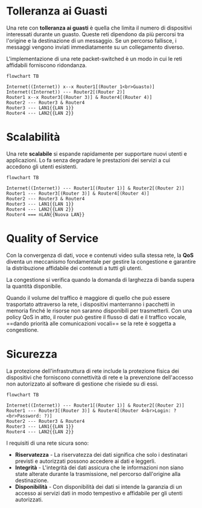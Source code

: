 # Tolleranza ai Guasti

Una rete con **tolleranza ai guasti** è quella che limita il numero di dispositivi interessati durante un guasto. Queste reti dipendono da più percorsi tra l'origine e la destinazione di un messaggio. Se un percorso fallisce, i messaggi vengono inviati immediatamente su un collegamento diverso. 

L'implementazione di una rete packet-switched è un modo in cui le reti affidabili forniscono ridondanza.

```mermaid
flowchart TB

Internet((Internet)) x--x Router1[(Router 1<br>Guasto)]
Internet((Internet)) --- Router2[(Router 2)]
Router1 x--x Router3[(Router 3)] & Router4[(Router 4)]
Router2 --- Router3 & Router4
Router3 --- LAN1{{LAN 1}}
Router4 --- LAN2{{LAN 2}}
```

# Scalabilità

Una rete **scalabile** si espande rapidamente per supportare nuovi utenti e applicazioni. Lo fa senza degradare le prestazioni dei servizi a cui accedono gli utenti esistenti.

```mermaid
flowchart TB

Internet((Internet)) --- Router1[(Router 1)] & Router2[(Router 2)]
Router1 --- Router3[(Router 3)] & Router4[(Router 4)]
Router2 --- Router3 & Router4
Router3 --- LAN1{{LAN 1}}
Router4 --- LAN2{{LAN 2}}
Router4 === nLAN{{Nuova LAN}}
```

# Quality of Service

Con la convergenza di dati, voce e contenuti video sulla stessa rete, la **QoS** diventa un meccanismo fondamentale per gestire la congestione e garantire la distribuzione affidabile dei contenuti a tutti gli utenti.

La congestione si verifica quando la domanda di larghezza di banda supera la quantità disponibile.

Quando il volume del traffico è maggiore di quello che può essere trasportato attraverso la rete, i dispositivi manterranno i pacchetti in memoria finché le risorse non saranno disponibili per trasmetterli. Con una policy QoS in atto, il router può gestire il flusso di dati e il traffico vocale, ==dando priorità alle comunicazioni vocali== se la rete è soggetta a congestione.

# Sicurezza

La protezione dell'infrastruttura di rete include la protezione fisica dei dispositivi che forniscono connettività di rete e la prevenzione dell'accesso non autorizzato al software di gestione che risiede su di essi.

```mermaid
flowchart TB

Internet((Internet)) --- Router1[(Router 1)] & Router2[(Router 2)]
Router1 --- Router3[(Router 3)] & Router4[(Router 4<br>Login: ?<br>Password: ?)]
Router2 --- Router3 & Router4
Router3 --- LAN1{{LAN 1}}
Router4 --- LAN2{{LAN 2}}
```

I requisiti di una rete sicura sono:

- **Riservatezza** - La riservatezza dei dati significa che solo i destinatari previsti e autorizzati possono accedere ai dati e leggerli.
- **Integrità** - L'integrità dei dati assicura che le informazioni non siano state alterate durante la trasmissione, nel percorso dall'origine alla destinazione.
- **Disponibilità** - Con disponibilità dei dati si intende la garanzia di un accesso ai servizi dati in modo tempestivo e affidabile per gli utenti autorizzati.
